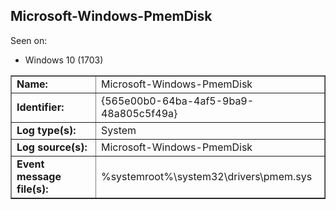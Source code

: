 ## Microsoft-Windows-PmemDisk

Seen on:
* Windows 10 (1703)

<table border="1" class="docutils">
  <tbody>
    <tr>
      <td><b>Name:</b></td>
      <td>Microsoft-Windows-PmemDisk</td>
    </tr>
    <tr>
      <td><b>Identifier:</b></td>
      <td>{565e00b0-64ba-4af5-9ba9-48a805c5f49a}</td>
    </tr>
    <tr>
      <td><b>Log type(s):</b></td>
      <td>System</td>
    </tr>
    <tr>
      <td><b>Log source(s):</b></td>
      <td>Microsoft-Windows-PmemDisk</td>
    </tr>
    <tr>
      <td><b>Event message file(s):</b></td>
      <td>%systemroot%\system32\drivers\pmem.sys</td>
    </tr>
  </tbody>
</table>

&nbsp;

